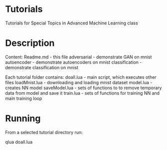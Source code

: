 # Tutorials
Tutorials for Special Topics in Advanced Machine Learning class 

# Description
Content:
Readme.md - this file
adversarial - demonstrate GAN on mnist
autoencoder - demonstrate autoencoders on mnist
classification - demonstrate classification on mnist

Each tutorial folder contains:
doall.lua - main script, which executes other files
loadMnist.lua - downloading and loading mnist dataset
model.lua - creates NN model
saveModel.lua - sets of functions to to remove temporary data from model and save it 
train.lua - sets of functions for training NN and main training loop

# Running
From a selected tutorial directory run:

qlua doall.lua

